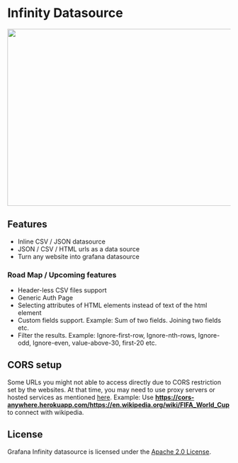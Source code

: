 # Infinity Datasource

<p align="center">
  <img align="center" src="https://user-images.githubusercontent.com/153843/92741922-03491380-f377-11ea-9c31-9a744afd3388.png" width="800" height="400"/>
</p>

## Features

* Inline CSV / JSON datasource
* JSON / CSV / HTML urls as a data source
* Turn any website into grafana datasource

### Road Map / Upcoming features

* Header-less CSV files support
* Generic Auth Page
* Selecting attributes of HTML elements instead of text of the html element
* Custom fields support. Example: Sum of two fields. Joining two fields etc.
* Filter the results. Example: Ignore-first-row, Ignore-nth-rows, Ignore-odd, Ignore-even, value-above-30, first-20 etc.

## CORS setup

Some URLs you might not able to access directly due to CORS restriction set by the websites. At that time, you may need to use proxy servers or hosted services as mentioned [here](https://stackoverflow.com/a/32167044/1576253). Example: Use **https://cors-anywhere.herokuapp.com/https://en.wikipedia.org/wiki/FIFA_World_Cup** to connect with wikipedia.

## License

Grafana Infinity datasource is licensed under the [Apache 2.0 License](https://github.com/yesoreyeram/grafana-infinity-datasource/blob/master/LICENSE).
